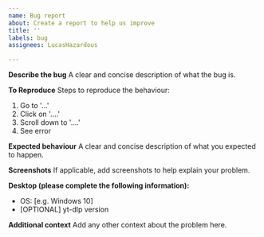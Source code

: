 ```yaml
---
name: Bug report
about: Create a report to help us improve
title: ''
labels: bug
assignees: LucasHazardous

---
```


**Describe the bug**
A clear and concise description of what the bug is.

**To Reproduce**
Steps to reproduce the behaviour:
1. Go to '...'
2. Click on '....'
3. Scroll down to '....'
4. See error

**Expected behaviour**
A clear and concise description of what you expected to happen.

**Screenshots**
If applicable, add screenshots to help explain your problem.

**Desktop (please complete the following information):**
 - OS: [e.g. Windows 10]
 - [OPTIONAL] yt-dlp version

**Additional context**
Add any other context about the problem here.
